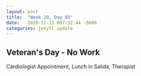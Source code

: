 ```yaml
---
layout: post
title:  "Week 20, Day 85"
date:   2020-11-11 007:52:44 -0600
categories: jekyll update
---
```


## Veteran's Day - No Work

Cardiologist Appointment, Lunch in Salida, Therapist 